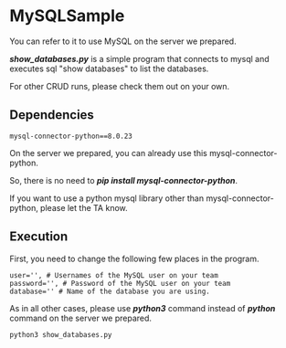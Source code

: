 # MySQLSample
You can refer to it to use MySQL on the server we prepared.

***show_databases.py*** is a simple program that connects to mysql and executes sql "show databases" to list the databases.

For other CRUD runs, please check them out on your own.


## Dependencies 
```
mysql-connector-python==8.0.23
```
On the server we prepared, you can already use this mysql-connector-python.

So, there is no need to ***pip install mysql-connector-python***.

If you want to use a python mysql library other than mysql-connector-python, please let the TA know.


## Execution
First, you need to change the following few places in the program.
```
user='', # Usernames of the MySQL user on your team
password='', # Password of the MySQL user on your team
database='' # Name of the database you are using.
```

As in all other cases, please use ***python3*** command instead of ***python*** command on the server we prepared.
```
python3 show_databases.py
```
